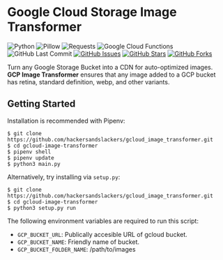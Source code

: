 # Google Cloud Storage Image Transformer

![Python](https://img.shields.io/badge/Python-v3.7-blue.svg?logo=python&longCache=true&logoColor=white&colorB=5e81ac&style=flat-square&colorA=4c566a)
![Pillow](https://img.shields.io/badge/Pillow-v6.0.0-blue.svg?longCache=true&logo=python&longCache=true&style=flat-square&logoColor=white&colorB=5e81ac&colorA=4c566a)
![Requests](https://img.shields.io/badge/Requests-v2.22.0-blue.svg?longCache=true&logo=python&longCache=true&style=flat-square&logoColor=white&colorB=5e81ac&colorA=4c566a)
![Google Cloud Functions](https://img.shields.io/badge/Google--Cloud--Functions-v93-blue.svg?longCache=true&logo=google&longCache=true&style=flat-square&logoColor=white&colorB=5e81ac&colorA=4c566a)
![GitHub Last Commit](https://img.shields.io/github/last-commit/google/skia.svg?style=flat-square&colorA=4c566a&colorB=a3be8c)
[![GitHub Issues](https://img.shields.io/github/issues/hackersandslackers/gcloud_image_transformer.svg?style=flat-square&colorB=ebcb8b&colorA=4c566a&logo=Github)](https://github.com/hackersandslackers/gcloud_image_transformer/issues)
[![GitHub Stars](https://img.shields.io/github/stars/hackersandslackers/gcloud_image_transformer.svg?style=flat-square&colorB=ebcb8b&colorA=4c566a&logo=Github)](https://github.com/hackersandslackers/gcloud_image_transformer/stargazers)
[![GitHub Forks](https://img.shields.io/github/forks/hackersandslackers/gcloud_image_transformer.svg?style=flat-square&colorA=4c566a&colorB=ebcb8b&logo=Github)](https://github.com/hackersandslackers/gcloud_image_transformer/network)

Turn any Google Storage Bucket into a CDN for auto-optimized images. **GCP Image Transformer** ensures that any image added to a GCP bucket has retina, standard definition, webp, and other variants.

## Getting Started

Installation is recommended with Pipenv:

```shell
$ git clone https://github.com/hackersandslackers/gcloud_image_transformer.git
$ cd gcloud-image-transformer
$ pipenv shell
$ pipenv update
$ python3 main.py
```

Alternatively, try installing via `setup.py`:

```shell
$ git clone https://github.com/hackersandslackers/gcloud_image_transformer.git
$ cd gcloud-image-transformer
$ python3 setup.py run
```

The following environment variables are required to run this script:

* `GCP_BUCKET_URL`: Publically accesible URL of gcloud bucket.
* `GCP_BUCKET_NAME`: Friendly name of bucket.
* `GCP_BUCKET_FOLDER_NAME`: /path/to/images
